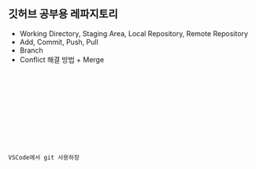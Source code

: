 ## 깃허브 공부용 레파지토리

- Working Directory, Staging Area, Local Repository, Remote Repository
- Add, Commit, Push, Pull
- Branch
- Conflict 해결 방법 + Merge

<code>
<!DOCTYPE html>
<html lang="en">
<head>
    <meta charset="UTF-8">
    <meta http-equiv="X-UA-Compatible" content="IE=edge">
    <meta name="viewport" content="width=devide-width, initial-scale=1.0">
    <title>이건 새로운 기능</title>
</head>
<body>
    <p>VSCode에서 git 사용하장</p>
</body>
</html>
</code>